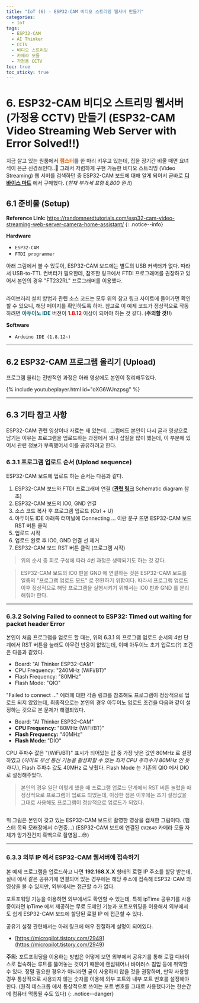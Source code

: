 ```yaml
---
title: "IoT (6) - ESP32-CAM 비디오 스트리밍 웹서버 만들기"
categories:
  - IoT
tags:
  - ESP32-CAM
  - AI Thinker
  - CCTV
  - 비디오 스트리밍
  - 카메라 모듈
  - 가정용 CCTV
toc: true
toc_sticky: true
---
```


# 6. ESP32-CAM 비디오 스트리밍 웹서버 (가정용 CCTV) 만들기 (ESP32-CAM Video Streaming Web Server with Error Solved!!)

지금 살고 있는 원룸에서 <span style="color:#e06000"><b>햄스터</b></span>를 한 마리 키우고 있는데, 집을 장기간 비울 때면 요녀석이 은근 신경쓰인다..🧐 그래서 저렴하게 구현 가능한 비디오 스트리밍 (Video Streaming) 웹 서버를 검색하던 중 ESP32-CAM 보드에 대해 알게 되어서 곧바로 **[디바이스 마트](https://www.devicemart.co.kr/goods/view?no=12496229)** 에서 구매했다. (*현재 부가세 포함 8,800 원 !!*)

## 6.1 준비물 (Setup)

**Reference Link:** https://randomnerdtutorials.com/esp32-cam-video-streaming-web-server-camera-home-assistant/
{: .notice--info}

**Hardware**
* `ESP32-CAM`
* `FTDI programmer`

아래 그림에서 볼 수 있듯이, ESP32-CAM 보드에는 별도의 USB 커넥터가 없다. 따라서 USB-to-TTL 컨버터가 필요한데, 참조한 링크에서 FTDI 프로그래머를 권장하고 있어서 본인의 경우 "FT232RL" 프로그래머를 이용했다.

<figure style="width: 90%" class="align-center">
  <img src="{{ site.url }}{{ site.baseurl }}/assets/images/iot-esp32-fig1.png" alt="">
</figure>

라이브러리 설치 방법과 관련 소스 코드는 모두 위의 참고 링크 사이트에 들어가면 확인할 수 있으니, 해당 페이지를 확인하도록 하자. 참고로 이 예제 코드가 정상적으로 작동하려면 <span style="color:#056070"><b>아두이노 IDE</b></span> 버전이 <span style="color:#e50000"><b>1.8.12</b></span> 이상이 되어야 하는 것 같다. (**주의할 것!!**)

**Software**
* `Arduino IDE (1.8.12~)`

---

## 6.2 ESP32-CAM 프로그램 올리기 (Upload)

프로그램 올리는 전반적인 과정은 아래 영상에도 본인이 정리해두었다.

{% include youtubeplayer.html id="oXG6WJnzpsg" %}

---

## 6.3 기타 참고 사항

ESP32-CAM 관련 영상이나 자료는 꽤 있는데.. 그럼에도 본인이 다시 글과 영상으로 남기는 이유는 프로그램을 업로드하는 과정에서 꽤나 삽질을 많이 했는데, 이 부분에 있어서 관련 정보가 부족했어서 이를 공유하려고 한다.

### 6.3.1 프로그램 업로드 순서 (Upload sequence)

ESP32-CAM 보드에 업로드 하는 순서는 다음과 같다.

1. ESP32-CAM 보드와 FTDI 프로그래머 연결 (**[관련 링크](https://randomnerdtutorials.com/esp32-cam-video-streaming-web-server-camera-home-assistant/)** Schematic diagram 참조)
2. ESP32-CAM 보드의 IO0, GND 연결
3. 소스 코드 복사 후 프로그램 업로드 (Ctrl + U)
4. 아두이도 IDE 아래쪽 터미널에 Connecting ... 이란 문구 뜨면 ESP32-CAM 보드 RST 버튼 클릭
5. 업로드 시작
6. 업로드 완료 후 IO0, GND 연결 선 제거
7. ESP32-CAM 보드 RST 버튼 클릭 (프로그램 시작)

>위의 순서 중 회로 구성에 따라 4번 과정은 생략되기도 하는 것 같다.

>ESP32-CAM 보드의 IO0 핀을 GND 에 연결하는 것은 ESP32-CAM 보드를 일종의 "프로그램 업로드 모드" 로 전환하기 위함이다. 따라서 프로그램 업로드 이후 정상적으로 해당 프로그램을 실행시키기 위해서는 IO0 핀과 GND 를 분리해줘야 한다.

---

### 6.3.2 Solving Failed to connect to ESP32: Timed out waiting for packet header Error

본인이 처음 프로그램을 업로드 할 때는, 위의 6.3.1 의 프로그램 업로드 순서의 4번 단계에서 RST 버튼을 눌러도 아무런 반응이 없었는데, 이때 아두이노 초기 업로드(?) 조건은 다음과 같았다.

* Board: "AI Thinker ESP32-CAM"
* CPU Frequency: "240MHz (WiFi/BT)"
* Flash Frequency: "80MHz"
* Flash Mode: "QIO"

"Failed to connect ..." 에러에 대한 각종 링크를 참조해도 프로그램이 정상적으로 업로드 되지 않았는데, 최종적으로는 본인의 경우 아두이노 업로드 조건을 다음과 같이 설정하는 것으로 본 문제가 해결되었다.

* Board: "AI Thinker ESP32-CAM"
* **CPU Frequency:** "80MHz (WiFi/BT)"
* **Flash Frequency:** "40MHz"
* **Flash Mode:** "DIO"

CPU 주파수 값은 "(WiFi/BT)" 표시가 되어있는 값 중 가장 낮은 값인 80MHz 로 설정하였고 (*아마도 무선 통신 기능을 활성화할 수 있는 최저 CPU 주파수가 80MHz 인 듯 하다.*), Flash 주파수 값도 40MHz 로 낮췄다. Flash Mode 는 기존의 QIO 에서 DIO 로 설정해주었다.

> 본인의 경우 일단 이렇게 했을 때 프로그램 업로드 단계에서 RST 버튼 눌렀을 때 정상적으로 프로그램이 업로드 되었는데, 이상한 점은 이후에는 초기 설정값을 그대로 사용해도 프로그램이 정상적으로 업로드가 되었다.

<figure style="width: 90%" class="align-center">
  <img src="{{ site.url }}{{ site.baseurl }}/assets/images/iot-esp32-fig2.png" alt="">
</figure>

위 그림은 본인이 갖고 있는 ESP32-CAM 보드로 촬영한 영상을 캡쳐한 그림이다. (햄스터 목욕 모래장에서 수면중...) (ESP32-CAM 보드에 연결된 `OV2640` 카메라 모듈 자체가 망가진건지 흑백으로 촬영됨...😒)

---

### 6.3.3 외부 IP 에서 ESP32-CAM 웹서버에 접속하기

본 예제 프로그램을 업로드하고 나면 **192.168.X.X** 형태의 로컬 IP 주소를 할당 받는데, 실내 에서 같은 공유기에 연결되어 있는 경우에는 해당 주소에 접속해 ESP32-CAM 의 영상을 볼 수 있지만, 외부에서는 접근할 수가 없다.

포트포워딩 기능을 이용하면 외부에서도 확인할 수 있는데, 특히 ipTime 공유기를 사용중이라면 ipTime 에서 제공하는 무료 도메인 기능과 포트포워딩을 이용해서 외부에서도 쉽게 ESP32-CAM 보드에 할당된 로컬 IP 에 접근할 수 있다.

공유기 설정 관련해서는 아래 링크에 매우 친절하게 설명이 되어있다.

* [https://micropilot.tistory.com/2949](https://micropilot.tistory.com/2949)

**주의:** 포트포워딩을 이용하는 방법은 어떻게 보면 외부에서 공유기를 통해 로컬 디바이스로 접속하는 루트를 뚫어놓는 것이기 때문에 랜섬웨어나 바이러스 침입 등에 취약할 수 있다. 정말 필요한 경우가 아니라면 굳이 사용하지 않을 것을 권장하며, 만약 사용할 경우 통상적으로 사용되지 않는 숫자를 이용해 외부 포트와 내부 포트 번호를 설정해야한다. (원격 데스크톱 에서 통상적으로 쓰이는 포트 번호를 그대로 사용했다가는 한순간에 컴퓨터 먹통될 수도 있다)
{: .notice--danger}


